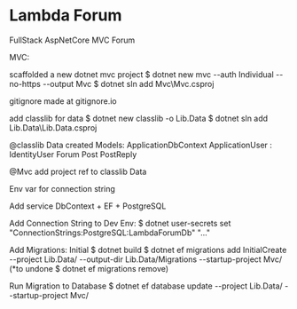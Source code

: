 # Lambda Forum

  FullStack AspNetCore MVC Forum

MVC:

  scaffolded a new dotnet mvc project
    $ dotnet new mvc --auth Individual --no-https --output Mvc
    $ dotnet sln add Mvc\Mvc.csproj

  gitignore made at gitignore.io

  add classlib for data
    $ dotnet new classlib -o Lib.Data
    $ dotnet sln add Lib.Data\Lib.Data.csproj

  @classlib Data created Models:
    ApplicationDbContext
    ApplicationUser : IdentityUser
    Forum
    Post
    PostReply

  @Mvc add project ref to classlib Data

  Env var for connection string

  Add service DbContext + EF + PostgreSQL

  Add Connection String to Dev Env:
    $ dotnet user-secrets set "ConnectionStrings:PostgreSQL:LambdaForumDb" "..."

  Add Migrations: Initial
    $ dotnet build
    $ dotnet ef migrations add InitialCreate --project Lib.Data/ --output-dir 
    Lib.Data/Migrations --startup-project Mvc/
    (*to undone $ dotnet ef migrations remove)

  Run Migration to Database 
    $ dotnet ef database update --project Lib.Data/ --startup-project Mvc/
